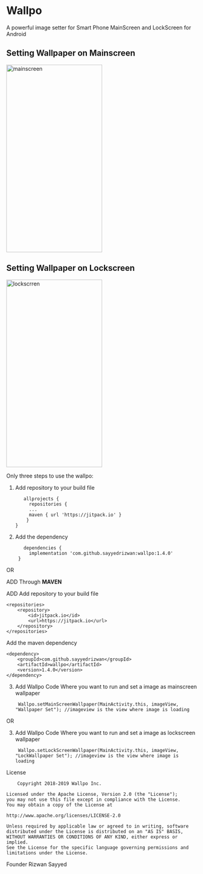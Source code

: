 # Wallpo
A powerful image setter for Smart Phone MainScreen and LockScreen for Android


<h2>Setting Wallpaper on Mainscreen </h3>
<img src="Example/mainscreen.gif" alt="mainscreen" height="492" width="252"/>
   

<h2>Setting Wallpaper on Lockscreen </h3>
<img src="Example/lockscreen.gif" alt="lockscrren" height="492" width="252"/>

Only three steps to use the wallpo:

1. Add repository to your build file 
         
          allprojects {
      		repositories {
		   	...
	   		maven { url 'https://jitpack.io' }
		   }
	   }
      
      
2. Add the dependency
      
          dependencies {
	        implementation 'com.github.sayyedrizwan:wallpo:1.4.0'
      	}


OR 

ADD Through <b> MAVEN </b>

ADD  Add repository to your build file


	<repositories>
		<repository>
		    <id>jitpack.io</id>
		    <url>https://jitpack.io</url>
		</repository>
	</repositories>
	
	
Add the maven dependency


	<dependency>
	    <groupId>com.github.sayyedrizwan</groupId>
	    <artifactId>wallpo</artifactId>
	    <version>1.4.0</version>
	</dependency>


3. Add Wallpo Code Where you want to run and set a image as mainscreen wallpaper



		Wallpo.setMainScreenWallpaper(MainActivity.this, imageView, "Wallpaper Set"); //imageview is the view where image is loading
		

OR


3. Add Wallpo Code Where you want to run and set a image as lockscreen wallpaper

		Wallpo.setLockScreenWallpaper(MainActivity.this, imageView, "LockWallpaper Set"); //imageview is the view where image is loading
		
		
		
		



License


		Copyright 2018-2019 Wallpo Inc.

	Licensed under the Apache License, Version 2.0 (the "License");
	you may not use this file except in compliance with the License.
	You may obtain a copy of the License at

   	http://www.apache.org/licenses/LICENSE-2.0

	Unless required by applicable law or agreed to in writing, software
	distributed under the License is distributed on an "AS IS" BASIS,
	WITHOUT WARRANTIES OR CONDITIONS OF ANY KIND, either express or implied.
	See the License for the specific language governing permissions and
	limitations under the License.
	
	
	
	
	
	
	
	
Founder Rizwan Sayyed
